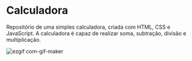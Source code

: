 # Calculadora
Repositório de uma simples calculadora, criada com HTML, CSS e JavaScript. A calculadora é capaz de realizar soma, subtração, divisão e multiplicação.

![ezgif com-gif-maker](https://user-images.githubusercontent.com/82004716/120945358-1e329380-c70f-11eb-8f84-e2a9f285b3b8.gif)
